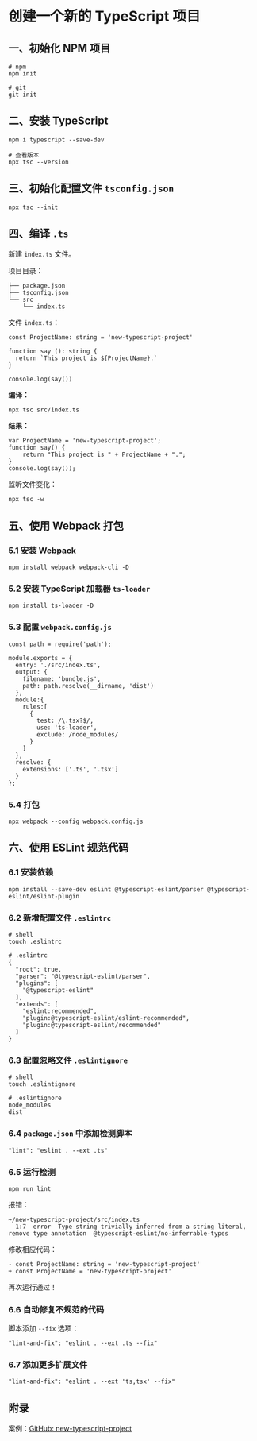 # 创建一个新的 TypeScript 项目

## 一、初始化 NPM 项目

```
# npm
npm init

# git
git init
```

## 二、安装 TypeScript

```
npm i typescript --save-dev

# 查看版本
npx tsc --version
```

## 三、初始化配置文件 `tsconfig.json`

```
npx tsc --init
```

<!--more-->

## 四、编译 `.ts`

新建 `index.ts` 文件。

项目目录：

```
├── package.json
├── tsconfig.json
└── src
    └── index.ts
```

文件 `index.ts`：

```
const ProjectName: string = 'new-typescript-project'

function say (): string {
  return `This project is ${ProjectName}.`
}

console.log(say())
```

**编译：**

```
npx tsc src/index.ts
```

**结果：**

```
var ProjectName = 'new-typescript-project';
function say() {
    return "This project is " + ProjectName + ".";
}
console.log(say());
```

监听文件变化：

```
npx tsc -w
```

## 五、使用 Webpack 打包

### 5.1 安装 Webpack

```
npm install webpack webpack-cli -D
```

### 5.2 安装 TypeScript 加载器 `ts-loader`

```
npm install ts-loader -D
```

### 5.3 配置 `webpack.config.js`

```
const path = require('path');

module.exports = {
  entry: './src/index.ts',
  output: {
    filename: 'bundle.js',
    path: path.resolve(__dirname, 'dist')
  },
  module:{
    rules:[
      {
        test: /\.tsx?$/,
        use: 'ts-loader',
        exclude: /node_modules/
      }
    ]
  },
  resolve: {
    extensions: ['.ts', '.tsx']
  }
};
```

### 5.4 打包

```
npx webpack --config webpack.config.js
```

## 六、使用 ESLint 规范代码

### 6.1 安装依赖

```
npm install --save-dev eslint @typescript-eslint/parser @typescript-eslint/eslint-plugin
```

### 6.2 新增配置文件 `.eslintrc`

```
# shell
touch .eslintrc

# .eslintrc
{
  "root": true,
  "parser": "@typescript-eslint/parser",
  "plugins": [
    "@typescript-eslint"
  ],
  "extends": [
    "eslint:recommended",
    "plugin:@typescript-eslint/eslint-recommended",
    "plugin:@typescript-eslint/recommended"
  ]
}
```

### 6.3 配置忽略文件 `.eslintignore`

```
# shell
touch .eslintignore

# .eslintignore
node_modules
dist
```

### 6.4 `package.json` 中添加检测脚本

```
"lint": "eslint . --ext .ts"
```

### 6.5 运行检测

```
npm run lint
```

报错：

```
~/new-typescript-project/src/index.ts
  1:7  error  Type string trivially inferred from a string literal, remove type annotation  @typescript-eslint/no-inferrable-types
```

修改相应代码：

```
- const ProjectName: string = 'new-typescript-project'
+ const ProjectName = 'new-typescript-project'
```

再次运行通过！

### 6.6 自动修复不规范的代码

脚本添加 `--fix` 选项：

```
"lint-and-fix": "eslint . --ext .ts --fix"
```

### 6.7 添加更多扩展文件

```
"lint-and-fix": "eslint . --ext 'ts,tsx' --fix"
```

## 附录

案例：[GitHub: new-typescript-project](https://github.com/chengchuu/new-typescript-project)
